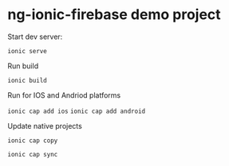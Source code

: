 # ng-ionic-firebase demo project

Start dev server:

`ionic serve`

Run build 

`ionic build`

Run for IOS and Andriod platforms

`ionic cap add ios`
`ionic cap add android`

Update native projects

`ionic cap copy`

`ionic cap sync`